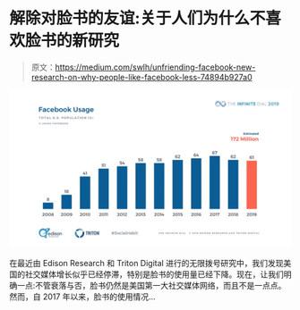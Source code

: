 # 解除对脸书的友谊:关于人们为什么不喜欢脸书的新研究

> 原文：<https://medium.com/swlh/unfriending-facebook-new-research-on-why-people-like-facebook-less-74894b927a0>

![](img/29d89e475d594781857a2aecf3e04350.png)

在最近由 Edison Research 和 Triton Digital 进行的无限拨号研究中，我们发现美国的社交媒体增长似乎已经停滞，特别是脸书的使用量已经下降。现在，让我们明确一点:不管衰落与否，脸书仍然是美国第一大社交媒体网络，而且不是一点点。然而，自 2017 年以来，脸书的使用情况…